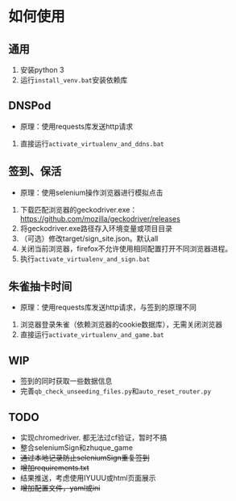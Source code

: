 # 如何使用

## 通用
1. 安装python 3
2. 运行`install_venv.bat`安装依赖库

## DNSPod
+ 原理：使用requests库发送http请求
1. 直接运行`activate_virtualenv_and_ddns.bat`

## 签到、保活
+ 原理：使用selenium操作浏览器进行模拟点击
1. 下载匹配浏览器的geckodriver.exe：<https://github.com/mozilla/geckodriver/releases>
2. 将geckodriver.exe路径存入环境变量或项目目录
3. （可选）修改target/sign_site.json。默认all
4. 关闭当前浏览器，firefox不允许使用相同配置打开不同浏览器进程。
5. 执行`activate_virtualenv_and_sign.bat`

## 朱雀抽卡时间
+ 原理：使用requests库发送http请求，与签到的原理不同
1. 浏览器登录朱雀（依赖浏览器的cookie数据库），无需关闭浏览器
2. 直接运行`activate_virtualenv_and_game.bat`


## WIP
+ 签到的同时获取一些数据信息
+ 完善`qb_check_unseeding_files.py`和`auto_reset_router.py`

## TODO
+ 实现chromedriver. 都无法过cf验证，暂时不搞
+ 整合seleniumSign和zhuque_game
+ ~~通过本地记录防止seleniumSign重复签到~~
+ ~~增加requirements.txt~~
+ 结果推送，考虑使用IYUUU或html页面展示
+ ~~增加配置文件，yaml或ini~~